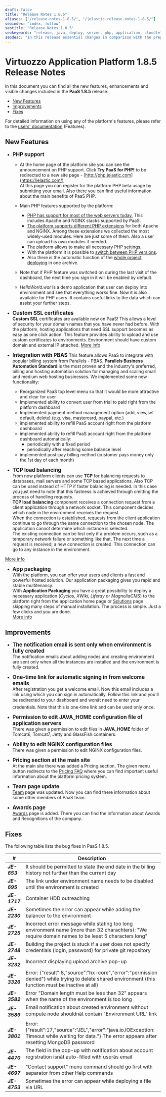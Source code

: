 ```yaml
---
draft: false
title: "Release Notes 1.8.5"
aliases: ["/release-notes-1-8-5/", "/jelastic-release-notes-1-8-5/"]
seoindex: "index, follow"
seotitle: "Release Notes 1.8.5"
seokeywords: "release, java, deploy, server, php, application, cloudlet, database, configuration, version"
seodesc: "In this release essential changes in comparison with the pregoing version are presented: PHP support, Custom SSL, integration with PBAS, TCP load balancing, App packaging ets."
---
```


# Virtuozzo Application Platform 1.8.5 Release Notes

In this document you can find all the new features, enhancements and visible changes included in the **PaaS 1.8.5** release:

* [New Features](#a)
* [Improvements](#b)
* [Fixes](#c)

For detailed information on using any of the platform's features, please refer to the [users' documentation](https://jelastic.com/docs) (Features).


## New Features

* **<big>PHP support</big>**
    * At the home page of the platform site you can see the announcement on PHP support. Click **Try PaaS for PHP!** to be redirected to a new site page - [http://php.jelastic.com](https://jelastic.com/)  
At this page you can register for the platform PHP beta usage by submitting your email. Also there you can find useful information about the main benefits of PaaS PHP.

    * Main PHP features supported by the platform:
        * <u>PHP has support for most of the web servers today.</u>
This includes Apache and NGINX stacks supported by PaaS.
        * <u>The platform supports different PHP extensions</u> for both Apache and NGINX. Among these extensions we collected the most widely-used modules. Here are just some of them. Also a user can upload his own modules if needed.
        * The platform allows to make all necessary <u>PHP settings</u>.
        * With the platform it is possible to <u>switch between PHP versions</u>.
        * Also there is the automatic function of the <u>whole project deploying</u> in one archive.
    * Note that if PHP feature was switched on during the last visit of the dashboard, the next time you sign in it will be enabled by default.
    * *HelloWorld.war* is a demo application that user can deploy into environment and see that everything works fine. Now it is also available for PHP users. It contains useful links to the data which can assist your further steps.

* **<big>Custom SSL certificates</big>**  
**Custom SSL** certificates are available now on PaaS! This allows a level of security for your domain names that you have never had before. With the platform, hosting applications that need SSL support becomes as easy as one click action. This feature provides ability to upload and use custom certificates to environments. Environment should have custom domain and external IP attached.
[More info](/custom-ssl)
 
* **<big>Integration with PBAS</big>**
This feature allows PaaS to integrate with popular billing system from Parallels - PBAS. **Parallels Business Automation Standard** is the most proven and the industry's preferred, billing and hosting automation solution for managing and scaling small and medium web hosting businesses.
We implemented some new functionality:
    * Reorganized PaaS top level menu so that it would be more attractive and clear for user
    * Implemented ability to convert user from trial to paid right from the platform dashboard
    * Implemented payment method management option (add, view,set default, delete) (e.g. visa, mastercard, paypal, etc.)
    * implemented ability to refill PaaS account right from the platform dashboard
    * implemented ability to refill PaaS account right from the platform dashboard automatically:
        * periodically with a fixed period
        * periodically after reaching some balance level
    * implemented post-pay billing method (customer pays money only the 1st day of each month)
        
* **<big>TCP load balancing</big>**  
From now platform clients can use **TCP** for balancing requests to databases, mail servers and some TCP based applications. Also TCP can be used instead of HTTP if faster balancing is needed. In this case you just need to note that this fastness is achieved through omitting the process of handling requests.  
**TCP load balancing** component receives a connection request from a client application through a network socket. This component decides which node in the environment receives the request.  
When the connection is established, requests from the client application continue to go through the same connection to the chosen node. The application cannot determine which instance is selected.  
The existing connection can be lost only if a problem occurs, such as a temporary network failure or something like that. The next time a request is received, a new connection is created. This connection can go to any instance in the environment.

[More info](/tcp-load-balancing)

* **<big>App packaging</big>**  
With the platform, you can offer your users and clients a fast and powerful hosted solution. Our application packaging gives you rapid and stable multitenancy.  
With **Application Packaging** you have a great possibility to deploy a necessary application (*Cyclos, XWiki, Liferay* or *MagnoliaCMS*) to the platform right from the application home page or [Solutions](https://jelastic.com/partners/isv) page skipping many steps of manual installation. The process is simple. Just a few clicks and you are done.  
[More info](/app-packaging)


## Improvements

* **<big>The notification email is sent only when environment is fully created</big>**  
The notification emails about adding nodes and creating environment are sent only when all the instances are installed and the environment is fully created.

* **<big>One-time link for automatic signing in from welcome emails</big>**  
After registration you get a welcome email. Now this email includes a link using which you can sign in automatically. Follow this link and you'll be redirected to your dashboard and wonât need to enter your credentials. Note that this is one-time link and can be used only once.

* **<big>Permission to edit JAVA_HOME configuration file of application servers</big>**  
There was given a permission to edit files in **JAVA_HOME** folder of Tomcat6, Tomcat7, Jetty and GlassFish containers.

* **<big>Ability to edit NGINX configuration files</big>**  
There was given a permission to edit NGINX configuration files.

* **<big>Pricing section at the main site</big>**  
At the main site there was added a Pricing section. The given menu button redirects to the [Pricing FAQ](https://jelastic.com/pricing) where you can find important useful information about the platform pricing system.

* **<big>Team page update</big>**  
[Team](https://jelastic.com/team) page was updated. Now you can find there information about some other members of PaaS team.

* **<big>Awards page</big>**  
[Awards](https://jelastic.com/about/company) page is added. There you can find the information about Awards and Recognitions of the company.


## Fixes

The following table lists the bug fixes in PaaS 1.8.5.

|      #      |Description|
|---|---|
|***JE-653***|It should be permitted to state the end date in the billing history not further than the current day|
|***JE-695***|The link under environment name needs to be disabled until the environment is created|
|***JE-1717***|Container HDD outreaching|
|***JE-2230***|Sometimes the error can appear while adding the balancer to the environment|
|***JE-2725***|Incorrect error message while stating too long environment name (more than 32 charachters): "We require domain names to be least 5 characters long"|
|***JE-2748***|Building the project is stuck if a user does not specify credentials (login, password) for private git repository|
|***JE-3232***|Incorrect displaying upload archive pop-up |
|***JE-3326***|Error: {"result":8,"source":"hx-core","error":"permission denied"} while trying to delete shared environment (this function must be inactive at all)|
|***JE-3582***|Error "Domain length must be less than 32" appears when the name of the environment  is too long|
|***JE-3589***|Email notification about created environment without compute node shouldnât contain "Environment URL" link|
|***JE-3801***|Error:{"result":17,"source":"JEL","error":"java.io.IOException: Timeout while waiting for data."} The error appears after resetting MongoDB password|
|***JE-4470***|The field in the pop-up with notification about account registration isnât auto-filled with userâs email|
|***JE-4697***|"Contact support" menu command should go first with separator from other Help commands|
|***JE-4753***|Sometimes the error can appear while deploying a file via URL|
